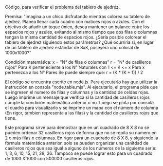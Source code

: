  Código, para verificar el problema del tablero de ajedréz.
 
 Premisa: 
   "imagina a un chico disfrutando mientras colorea su tablero de ajedrez. 
   Planea llenar cada cuadro con matices rojos o azules. 
   Con el objetivo de añadir un toque único, desea mantener un balance entre los espacios rojos y azules, evitando al mismo tiempo que dos filas o columnas tengan la misma cantidad de espacios rojos. 
   ¿Sería posible colorear el tablero de ajedrez siguiendo estos parámetros? ¿Qué ocurriría si, en lugar de un tablero de ajedrez estándar de 8x8, poseyera uno colosal de 1000x1000?"

 Condición matemática:
   x = "N° de filas o columnas"
   r = "N° de casilleros rojos"
   Para K perteneciente a los N° Naturales con 1 <= K <= x
   Para x pertenezca a los N° Pares
   Se puede siempre que: 
     r = (K * (K + 1)) / 2

 El código se encuentra escrito en node.js. Para ejecutarlo hay que utilizar la instrucción en consola "node.table.mjs". 
 Al ejecutarlo, el programa pide que se ingresen el numero de filas y columnas y la cantidad de celdas rojas.
 Luego imprime un mensaje que verifica si la cantidad de casilleros rojos cumple la condición matemática anterior o no.
 Luego se pinta por consola el cuadro para visualizarlo y se imprime un mapa con el número de columna (En rigor, tambien representa a las filas) y la cantidad de casilleros rojos que tiene.

 Este programa sirve para demostrar que en un cuadrado de 8 X 8 no se pueden ordenar 32 casilleros rojos de forma que no se repita su número en 2 o más filas o columnas.
 En rigor para un cuadrado de 8 X 8, y siguiendo la fórmula matemática anterior, solo se pueden organizar una canitdad de casilleros rojos que sea igual a alguno de los números de la siguiente serie:
 1, 3, 6, 10, 15, 21, 28, 36.
 Tampoco se puede lograr esto para un cuadrado de 1000 X 1000 con 500000 casilleros rojos.
